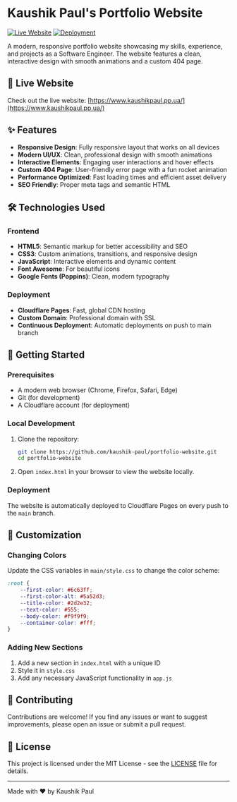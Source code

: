 # Kaushik Paul's Portfolio Website

[![Live Website](https://img.shields.io/badge/Live_Website-6c63ff?logo=rocket&logoColor=white&labelColor=5a52d3)](https://www.kaushikpaul.pp.ua/)
[![Deployment](https://img.shields.io/badge/Deployed%20on-Cloudflare%20Pages-FF7139?logo=cloudflare)](https://pages.cloudflare.com/)

A modern, responsive portfolio website showcasing my skills, experience, and projects as a Software Engineer. The website features a clean, interactive design with smooth animations and a custom 404 page.

## 🚀 Live Website

Check out the live website: [https://www.kaushikpaul.pp.ua/](https://www.kaushikpaul.pp.ua/)

## ✨ Features

- **Responsive Design**: Fully responsive layout that works on all devices
- **Modern UI/UX**: Clean, professional design with smooth animations
- **Interactive Elements**: Engaging user interactions and hover effects
- **Custom 404 Page**: User-friendly error page with a fun rocket animation
- **Performance Optimized**: Fast loading times and efficient asset delivery
- **SEO Friendly**: Proper meta tags and semantic HTML

## 🛠️ Technologies Used

### Frontend
- **HTML5**: Semantic markup for better accessibility and SEO
- **CSS3**: Custom animations, transitions, and responsive design
- **JavaScript**: Interactive elements and dynamic content
- **Font Awesome**: For beautiful icons
- **Google Fonts (Poppins)**: Clean, modern typography

### Deployment
- **Cloudflare Pages**: Fast, global CDN hosting
- **Custom Domain**: Professional domain with SSL
- **Continuous Deployment**: Automatic deployments on push to main branch


## 🚀 Getting Started

### Prerequisites
- A modern web browser (Chrome, Firefox, Safari, Edge)
- Git (for development)
- A Cloudflare account (for deployment)

### Local Development
1. Clone the repository:
   ```bash
   git clone https://github.com/kaushik-paul/portfolio-website.git
   cd portfolio-website
   ```

2. Open `index.html` in your browser to view the website locally.

### Deployment
The website is automatically deployed to Cloudflare Pages on every push to the `main` branch.

## 🎨 Customization

### Changing Colors
Update the CSS variables in `main/style.css` to change the color scheme:
```css
:root {
    --first-color: #6c63ff;
    --first-color-alt: #5a52d3;
    --title-color: #2d2e32;
    --text-color: #555;
    --body-color: #f9f9f9;
    --container-color: #fff;
}
```

### Adding New Sections
1. Add a new section in `index.html` with a unique ID
2. Style it in `style.css`
3. Add any necessary JavaScript functionality in `app.js`

## 🤝 Contributing

Contributions are welcome! If you find any issues or want to suggest improvements, please open an issue or submit a pull request.

## 📄 License

This project is licensed under the MIT License - see the [LICENSE](LICENSE) file for details.


---

Made with ❤️ by Kaushik Paul
